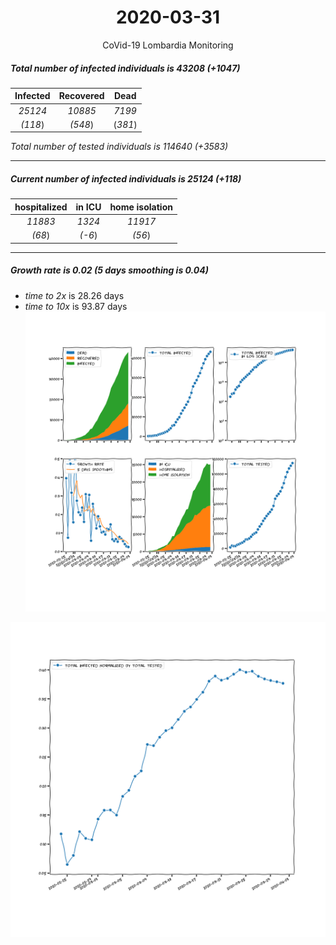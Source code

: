 <div align='center'>

# 2020-03-31
CoVid-19 Lombardia Monitoring
</div>

##### Total number of infected individuals is 43208 (+1047)
Infected | Recovered | Dead
:---: | :---: | :---:
*25124* | *10885* | *7199*
*(118*) | *(548*) | (*381*)

*Total number of tested individuals is 114640 (+3583)*
***
##### Current number of infected individuals is 25124 (+118)
hospitalized | in ICU | home isolation
:---: | :---: | :---:
*11883* |*1324* |*11917*
*(68*) |*(-6*) |*(56*)
***
##### Growth rate is 0.02 (5 days smoothing is 0.04)
- *time to 2x* is 28.26 days
- *time to 10x* is 93.87 days
![stats][stats]

![infected_normalized][infected_normalized]

[stats]: stats_Lombardia.png
[infected_normalized]: infected_normalized_Lombardia.png
